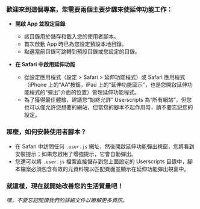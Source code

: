 ### 歡迎來到這個專案，您需要兩個主要步驟來使延伸功能工作：

- **開啟 App 並設定目錄**

  - 該目錄用於儲存和載入您的使用者腳本。
  - 首次啟動 App 時已為您設定預設本地目錄。
  - 點選當前目錄可跳轉到預設目錄或您設定的目錄。

- **在 Safari 中啟用延伸功能**

  - 從設定應用程式（設定 > Safari > 延伸功能程式）或 Safari 應用程式（iPhone 上的“AA”按鈕，iPad 上的“延伸功能圖示”，也是您開啟延伸功能程式的“彈出”介面的位置）管理延伸功能程式。
  - 為了獲得最佳體驗，建議您“始終允許” Userscripts 為“所有網站”，但您也可以僅允許您想要的網站，但當您的腳本不起作用時，請不要忘記您的設定。

### 那麼，如何安裝使用者腳本？

- 在 Safari 中訪問任何 `.user.js` 網址，然後開啟延伸功能彈出視窗，您將看到安裝提示；如果您啟用了增強提示，它會自動彈出。
- 您還可以將 `.user.js` 檔案直接儲存到您上面設定的 Userscripts 目錄中，腳本檔案必須包含有效的元資料塊以匹配頁面並顯示在延伸功能彈出視窗中。

### 就這樣，現在就開始改善您的生活質量吧！

_嘿，不要忘記閱讀我們的詳細文件以瞭解更多資訊。_
